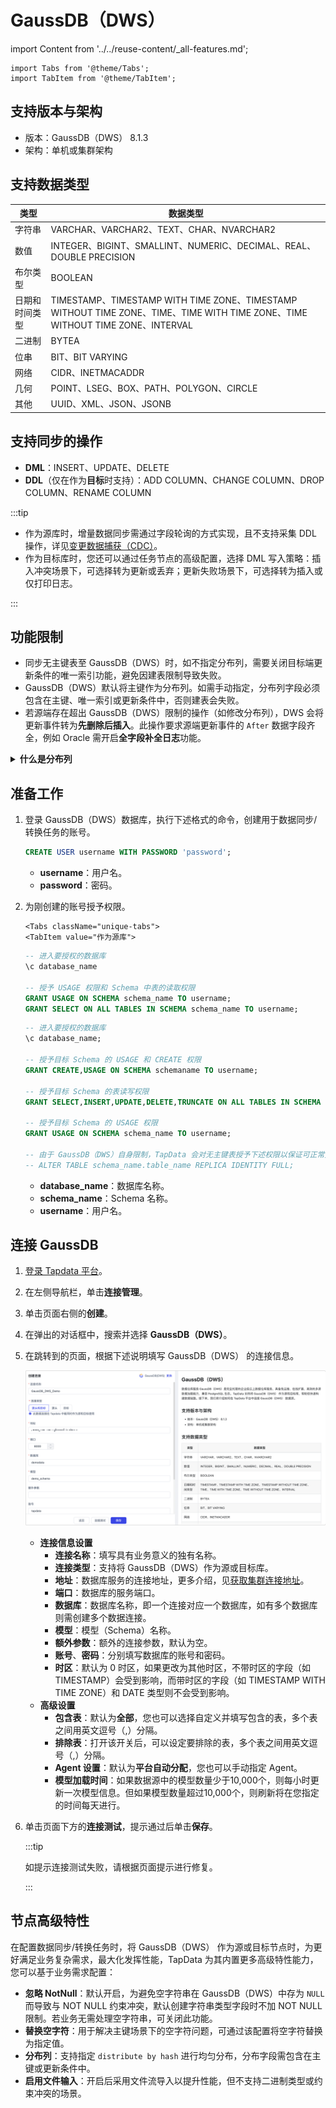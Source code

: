 # GaussDB（DWS）
import Content from '../../reuse-content/_all-features.md';

<Content />


```mdx-code-block
import Tabs from '@theme/Tabs';
import TabItem from '@theme/TabItem';
```

## 支持版本与架构

* 版本：GaussDB（DWS） 8.1.3
* 架构：单机或集群架构

## 支持数据类型

| 类型           | 数据类型                                                     |
| -------------- | ------------------------------------------------------------ |
| 字符串         | VARCHAR、VARCHAR2、TEXT、CHAR、NVARCHAR2                     |
| 数值           | INTEGER、BIGINT、SMALLINT、NUMERIC、DECIMAL、REAL、DOUBLE PRECISION |
| 布尔类型       | BOOLEAN                                                      |
| 日期和时间类型 | TIMESTAMP、TIMESTAMP WITH TIME ZONE、TIMESTAMP WITHOUT TIME ZONE、TIME、TIME WITH TIME ZONE、TIME WITHOUT TIME ZONE、INTERVAL |
| 二进制         | BYTEA                                                        |
| 位串           | BIT、BIT VARYING                                             |
| 网络           | CIDR、INETMACADDR                                            |
| 几何           | POINT、LSEG、BOX、PATH、POLYGON、CIRCLE                      |
| 其他           | UUID、XML、JSON、JSONB                                       |

## 支持同步的操作

- **DML**：INSERT、UPDATE、DELETE
- **DDL**（仅在作为**目标**时支持）：ADD COLUMN、CHANGE COLUMN、DROP COLUMN、RENAME COLUMN

:::tip

- 作为源库时，增量数据同步需通过字段轮询的方式实现，且不支持采集 DDL 操作，详见[变更数据捕获（CDC）](../../introduction/change-data-capture-mechanism.md)。
- 作为目标库时，您还可以通过任务节点的高级配置，选择 DML 写入策略：插入冲突场景下，可选择转为更新或丢弃；更新失败场景下，可选择转为插入或仅打印日志。

:::

## 功能限制

* 同步无主键表至 GaussDB（DWS）时，如不指定分布列，需要关闭目标端更新条件的唯一索引功能，避免因建表限制导致失败。
* GaussDB（DWS）默认将主键作为分布列。如需手动指定，分布列字段必须包含在主键、唯一索引或更新条件中，否则建表会失败。
* 若源端存在超出 GaussDB（DWS）限制的操作（如修改分布列），DWS 会将更新事件转为**先删除后插入**。此操作要求源端更新事件的 `After` 数据字段齐全，例如 Oracle 需开启**全字段补全日志**功能。

<details>
<summary><b>什么是分布列</b></summary>

在 GaussDB（DWS） 中，分布列是指分布表中用于数据分布的列，它决定了数据在分布式存储中的分布方式并影响查询性能。更多介绍，见[分布列选择最佳实践](https://support.huaweicloud.com/performance-dws/dws_10_0042.html)。

</details>

## <span id="prerequisite">准备工作</span>

1. 登录 GaussDB（DWS）数据库，执行下述格式的命令，创建用于数据同步/转换任务的账号。

   ```sql
   CREATE USER username WITH PASSWORD 'password';
   ```

   * **username**：用户名。
   * **password**：密码。

2. 为刚创建的账号授予权限。

   ```mdx-code-block
   <Tabs className="unique-tabs">
   <TabItem value="作为源库">
   ```

   ```sql
   -- 进入要授权的数据库
   \c database_name
   
   -- 授予 USAGE 权限和 Schema 中表的读取权限
   GRANT USAGE ON SCHEMA schema_name TO username;
   GRANT SELECT ON ALL TABLES IN SCHEMA schema_name TO username;
   ```

   </TabItem>

   <TabItem value="作为目标库">

   ```sql
   -- 进入要授权的数据库
   \c database_name;
   
   -- 授予目标 Schema 的 USAGE 和 CREATE 权限
   GRANT CREATE,USAGE ON SCHEMA schemaname TO username;
   
   -- 授予目标 Schema 的表读写权限
   GRANT SELECT,INSERT,UPDATE,DELETE,TRUNCATE ON ALL TABLES IN SCHEMA schemaname TO username;
   
   -- 授予目标 Schema 的 USAGE 权限
   GRANT USAGE ON SCHEMA schema_name TO username;
   
   -- 由于 GaussDB（DWS）自身限制，TapData 会对无主键表授予下述权限以保证可正常更新/删除数据
   -- ALTER TABLE schema_name.table_name REPLICA IDENTITY FULL; 
   ```

   </TabItem>
   </Tabs>

   * **database_name**：数据库名称。
   * **schema_name**：Schema 名称。
   * **username**：用户名。

## 连接 GaussDB

1. [登录 Tapdata 平台](../../user-guide/log-in.md)。

2. 在左侧导航栏，单击**连接管理**。

3. 单击页面右侧的**创建**。

4. 在弹出的对话框中，搜索并选择 **GaussDB（DWS）**。

5. 在跳转到的页面，根据下述说明填写 GaussDB（DWS） 的连接信息。

   ![连接 GaussDB](../../images/connect_gaussdb.png)

    - **连接信息设置**
      - **连接名称**：填写具有业务意义的独有名称。
      - **连接类型**：支持将 GaussDB（DWS）作为源或目标库。
      - **地址**：数据库服务的连接地址，更多介绍，见[获取集群连接地址](https://support.huaweicloud.com/mgtg-dws/dws_01_0033.html)。
      - **端口**：数据库的服务端口。
      - **数据库**：数据库名称，即一个连接对应一个数据库，如有多个数据库则需创建多个数据连接。
      - **模型**：模型（Schema）名称。
      - **额外参数**：额外的连接参数，默认为空。
      - **账号**、**密码**：分别填写数据库的账号和密码。
      - **时区**：默认为 0 时区，如果更改为其他时区，不带时区的字段（如 TIMESTAMP）会受到影响，而带时区的字段（如 TIMESTAMP WITH TIME ZONE）和 DATE 类型则不会受到影响。
    - **高级设置**
      * **包含表**：默认为**全部**，您也可以选择自定义并填写包含的表，多个表之间用英文逗号（,）分隔。
      * **排除表**：打开该开关后，可以设定要排除的表，多个表之间用英文逗号（,）分隔。
      * **Agent 设置**：默认为**平台自动分配**，您也可以手动指定 Agent。
      * **模型加载时间**：如果数据源中的模型数量少于10,000个，则每小时更新一次模型信息。但如果模型数量超过10,000个，则刷新将在您指定的时间每天进行。

6. 单击页面下方的**连接测试**，提示通过后单击**保存**。

   :::tip

   如提示连接测试失败，请根据页面提示进行修复。

   :::



## 节点高级特性

在配置数据同步/转换任务时，将 GaussDB（DWS） 作为源或目标节点时，为更好满足业务复杂需求，最大化发挥性能，TapData 为其内置更多高级特性能力，您可以基于业务需求配置：

* **忽略 NotNull**：默认开启，为避免空字符串在 GaussDB（DWS）中存为 `NULL` 而导致与 NOT NULL 约束冲突，默认创建字符串类型字段时不加 NOT NULL 限制。若业务无需处理空字符串，可关闭此功能。
* **替换空字符**：用于解决主键场景下的空字符问题，可通过该配置将空字符替换为指定值。
* **分布列**：支持指定 `distribute by hash` 进行均匀分布，分布字段需包含在主键或更新条件中。
* **启用文件输入**：开启后采用文件流导入以提升性能，但不支持二进制类型或约束冲突的场景。
